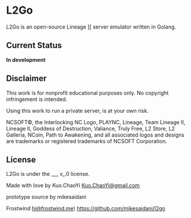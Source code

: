 L2Go
====

L2Go is an open-source Lineage ][ server emulator written in Golang.

Current Status
----

**In development**

Disclaimer
----

This work is for nonprofit educational purposes only. No copyright infringement is intended.

Using this work to run a private server, is at your own risk.

NCSOFT©, the Interlocking NC Logo, PLAYNC, Lineage, Team Lineage II, Lineage II, Goddess of Destruction, Valiance, Truly Free, L2 Store, L2 Galleria, NCoin, Path to Awakening, and all associated logos and designs are trademarks or registered trademarks of NCSOFT Corporation.

License
----

L2Go is under the ___ v_.0 license.

Made with love by Kuo.ChaoYi <Kuo.ChaoYi@gmail.com>

prototype source by mikesaidani

Frostwind <hi@frostwind.me>) <https://github.com/mikesaidani/l2go>

